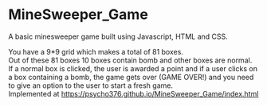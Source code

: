 # MineSweeper_Game

A basic minesweeper game built using Javascript, HTML and CSS.

You have a 9*9 grid which makes a total of 81 boxes.
<br>Out of these 81 boxes 10 boxes contain bomb and other boxes are normal.<br>
If a normal box is clicked, the user is awarded a point and if a user clicks on a
box containing a bomb, the game gets over (GAME OVER!) and you need to
give an option to the user to start a fresh game.
<br>
Implemented at https://psycho376.github.io/MineSweeper_Game/index.html
